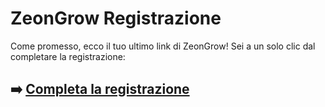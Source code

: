 # ZeonGrow Registrazione

Come promesso, ecco il tuo ultimo link di ZeonGrow! Sei a un solo clic dal completare la registrazione:

## ➡️ [Completa la registrazione](https://tinyurl.com/bdz6wzsf)